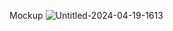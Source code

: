 Mockup
![Untitled-2024-04-19-1613](https://github.com/EduardRodriguez20/Starbucks-Web/assets/137240216/2c20e57c-ff8c-40b8-a472-716c7e534011)

